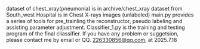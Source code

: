 dataset of chest_xray(pneumonia) is in archive/chest_xray
dataset from South_west Hospital is in Chest X-rays images (unlabeled)
main.py provides a series of tools for pre_trainling the reconstructor, pseudo labeling and assisting parameter adjustment.
Classifier_1.py is the training and testing program of the final cliassifier.
If you have any problem or suggetsion, please contact me by email or QQ.
226330856@qq.com, at 2025.7.18 